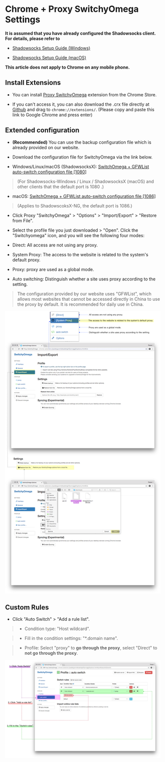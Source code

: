 # Chrome + Proxy SwitchyOmega Settings

**It is assumed that you have already configured the Shadowsocks client. For details, please refer to**

* [Shadowsocks Setup Guide (Windows)](2-windows-setup-guide-en.md)

* [Shadowsocks Setup Guide (macOS)](3-macos-setup-guide-en.md)


**This article does not apply to Chrome on any mobile phone.**

## Install Extensions

* You can install [Proxy SwitchyOmega](https://chrome.google.com/webstore/detail/padekgcemlokbadohgkifijomclgjgif) extension from the Chrome Store.

* If you can't access it, you can also download the .crx file directly at [Github](https://github.com/FelisCatus/SwitchyOmega/releases) and drag to `chrome://extensions/`. (Please copy and paste this link to Google Chrome and press enter)

## Extended configuration

* **(Recommended)** You can use the backup configuration file which is already provided on our website.

* Download the configuration file for SwitchyOmega via the link below.

* Windows/Linux/macOS (ShadowsocksX): [SwitchOmega + GFWList auto-switch configuration file [1080]](https://secure.shadowsocks.nu/dl.php?type=d&id=74)  
> (For Shadowsocks-Windows / Linux / ShadowsocksX (macOS) and other clients that the default port is 1080 .)

* macOS: [SwitchOmega + GFWList auto-switch configuration file [1086]](https://secure.shadowsocks.nu/dl.php?type=d&id=75)  
>(Applies to ShadowscoksX-NG, the default port is 1086.)

* Click Proxy "SwitchyOmega" > "Options" > "Import/Export" > "Restore from File".
* Select the profile file you just downloaded > "Open".
Click the "Switchyomega" icon, and you will see the following four modes:

* Direct: All access are not using any proxy.

* System Proxy: The access to the website is related to the system's default proxy.

* Proxy: proxy are used as a global mode.

* Auto switching: Distinguish whether a site uses proxy according to the setting.  
> The configuration provided by our website uses "GFWList", which allows most websites that cannot be accessed directly in China to use the proxy by default. It is recommended for daily use in China.

![Select the profile file you just downloaded](files/images-en/bro-switchyomega.png)

## Custom Rules

* Click "Auto Switch" > "Add a rule list".  

>* Condition type: "Host wildcard".  

>* Fill in the condition settings: "*.domain name".  

>* Profile: Select "proxy" to **go through the proxy**, select "Direct" to **not go through the proxy**.

![Profile selection](files/images-en/bro-customize.png)
